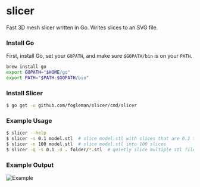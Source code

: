 # slicer

Fast 3D mesh slicer written in Go. Writes slices to an SVG file.

### Install Go

First, install Go, set your `GOPATH`, and make sure `$GOPATH/bin` is on your `PATH`.

```bash
brew install go
export GOPATH="$HOME/go"
export PATH="$PATH:$GOPATH/bin"
```

### Install Slicer

```bash
$ go get -u github.com/fogleman/slicer/cmd/slicer
```

### Example Usage

```bash
$ slicer --help
$ slicer -s 0.1 model.stl  # slice model.stl with slices that are 0.1 thick
$ slicer -n 100 model.stl  # slice model.stl into 100 slices
$ slicer -q -s 0.1 -d . folder/*.stl  # quietly slice multiple stl files and put results in cwd
```

### Example Output

![Example](http://i.imgur.com/BNKZ8HY.png)
